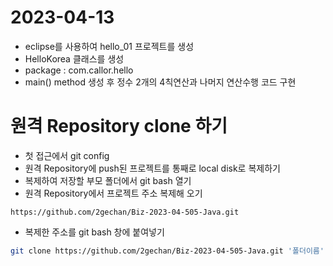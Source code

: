 # 2023-04-13
- eclipse를 사용하여 hello_01 프로젝트를 생성
- HelloKorea 클래스를 생성
- package : com.callor.hello
- main() method 생성 후 정수 2개의 4칙연산과 나머지 연산수행 코드 구현

# 원격 Repository clone 하기
- 첫 접근에서 git config
- 원격 Repository에 push된 프로젝트를 통째로 local disk로 복제하기
- 복제하여 저장할 부모 폴더에서 git bash 열기
- 원격 Repository에서 프로젝트 주소 복제해 오기
```
https://github.com/2gechan/Biz-2023-04-505-Java.git
```
- 복제한 주소를 git bash 창에 붙여넣기
```bash
git clone https://github.com/2gechan/Biz-2023-04-505-Java.git '폴더이름' 
```